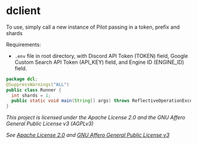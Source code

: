 # dclient

To use, simply call a new instance of Pilot passing in a token, prefix and shards

Requirements:
- `.env` file in root directory, with Discord API Token (TOKEN) field,
 Google Custom Search API Token (API_KEY) field,
 and Engine ID (ENGINE_ID) field.

```java
package dcl;
@SuppressWarnings("ALL")
public class Runner {
  int shards = 1;
  public static void main(String[] args) throws ReflectiveOperationException { new Flesh("token", "prefix", shards); }
}
```

*This project is licensed under the Apache License 2.0 and the GNU Affero General Public License v3 (AGPLv3)*

*See [Apache License 2.0](ApacheLicense2.0.md) and [GNU Affero General Public License v3](GNUAGPLv3.md)*

